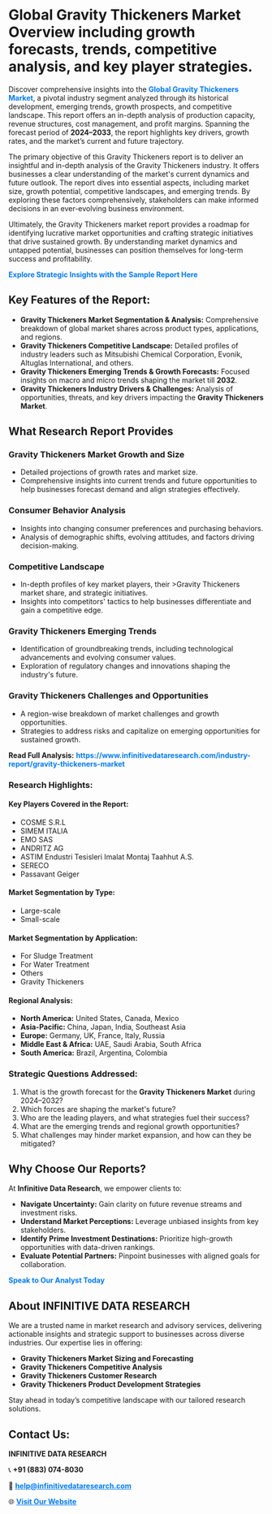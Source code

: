 <h1>Global Gravity Thickeners Market Overview including growth forecasts, trends, competitive analysis, and key player strategies.</h1>
<p>
Discover comprehensive insights into the 
<a href="https://www.infinitivedataresearch.com/industry-report/gravity-thickeners-market" rel="dofollow" style="color: #007BFF; text-decoration: none;"><strong>Global Gravity Thickeners Market</strong></a>, a pivotal industry segment analyzed through its historical development, emerging trends, growth prospects, and competitive landscape. This report offers an in-depth analysis of production capacity, revenue structures, cost management, and profit margins. Spanning the forecast period of <strong>2024–2033</strong>, the report highlights key drivers, growth rates, and the market’s current and future trajectory.
</p>
<p>
The primary objective of this Gravity Thickeners report is to deliver an insightful and in-depth analysis of the Gravity Thickeners industry. It offers businesses a clear understanding of the market's current dynamics and future outlook. The report dives into essential aspects, including market size, growth potential, competitive landscapes, and emerging trends. By exploring these factors comprehensively, stakeholders can make informed decisions in an ever-evolving business environment.
</p>
<p>
Ultimately, the Gravity Thickeners market report provides a roadmap for identifying lucrative market opportunities and crafting strategic initiatives that drive sustained growth. By understanding market dynamics and untapped potential, businesses can position themselves for long-term success and profitability.
</p>
<p>
<a href="https://www.infinitivedataresearch.com/request-sample/reportId=103249" style="color: #007BFF; text-decoration: none;"><strong>Explore Strategic Insights with the Sample Report Here</strong></a>
</p>

<h2>Key Features of the Report:</h2>
<ul>
<li><strong>Gravity Thickeners Market Segmentation & Analysis:</strong> Comprehensive breakdown of global market shares across product types, applications, and regions.</li>
<li><strong>Gravity Thickeners Competitive Landscape:</strong> Detailed profiles of industry leaders such as Mitsubishi Chemical Corporation, Evonik, Altuglas International, and others.</li>
<li><strong>Gravity Thickeners Emerging Trends & Growth Forecasts:</strong> Focused insights on macro and micro trends shaping the market till <strong>2032</strong>.</li>
<li><strong>Gravity Thickeners Industry Drivers & Challenges:</strong> Analysis of opportunities, threats, and key drivers impacting the <strong>Gravity Thickeners Market</strong>.</li>
</ul>

<h2>What Research Report Provides</h2>
<h3>Gravity Thickeners Market Growth and Size</h3>
<ul>
<li>Detailed projections of growth rates and market size.</li>
<li>Comprehensive insights into current trends and future opportunities to help businesses forecast demand and align strategies effectively.</li>
</ul>

<h3>Consumer Behavior Analysis</h3>
<ul>
<li>Insights into changing consumer preferences and purchasing behaviors.</li>
<li>Analysis of demographic shifts, evolving attitudes, and factors driving decision-making.</li>
</ul>

<h3>Competitive Landscape</h3>
<ul>
<li>In-depth profiles of key market players, their >Gravity Thickeners market share, and strategic initiatives.</li>
<li>Insights into competitors' tactics to help businesses differentiate and gain a competitive edge.</li>
</ul>

<h3>Gravity Thickeners Emerging Trends</h3>
<ul>
<li>Identification of groundbreaking trends, including technological advancements and evolving consumer values.</li>
<li>Exploration of regulatory changes and innovations shaping the industry's future.</li>
</ul>

<h3>Gravity Thickeners Challenges and Opportunities</h3>
<ul>
<li>A region-wise breakdown of market challenges and growth opportunities.</li>
<li>Strategies to address risks and capitalize on emerging opportunities for sustained growth.</li>
</ul>
<p><strong>Read Full Analysis:</strong> <a href="https://www.infinitivedataresearch.com/industry-report/gravity-thickeners-market" rel="dofollow" style="color: #007BFF; text-decoration: none;"><strong>https://www.infinitivedataresearch.com/industry-report/gravity-thickeners-market</strong></a></p>
<h3>Research Highlights:</h3>
<h4>Key Players Covered in the Report:</h4>
<ul><li>COSME S.R.L</li><li>SIMEM ITALIA</li><li>EMO SAS</li><li>ANDRITZ AG</li><li>ASTIM Endustri Tesisleri Imalat Montaj Taahhut A.S.</li><li>SERECO</li><li>Passavant Geiger</li></ul>
<h4>Market Segmentation by Type:</h4>
<ul><li>Large-scale</li><li>Small-scale</li></ul>
<h4>Market Segmentation by Application:</h4>
<ul><li>For Sludge Treatment</li><li>For Water Treatment</li><li>Others</li><li>Gravity Thickeners</li></ul>

<h4>Regional Analysis:</h4>
<ul>
<li><strong>North America:</strong> United States, Canada, Mexico</li>
<li><strong>Asia-Pacific:</strong> China, Japan, India, Southeast Asia</li>
<li><strong>Europe:</strong> Germany, UK, France, Italy, Russia</li>
<li><strong>Middle East & Africa:</strong> UAE, Saudi Arabia, South Africa</li>
<li><strong>South America:</strong> Brazil, Argentina, Colombia</li>
</ul>

<h3>Strategic Questions Addressed:</h3>
<ol>
<li>What is the growth forecast for the <strong>Gravity Thickeners Market</strong> during 2024–2032?</li>
<li>Which forces are shaping the market's future?</li>
<li>Who are the leading players, and what strategies fuel their success?</li>
<li>What are the emerging trends and regional growth opportunities?</li>
<li>What challenges may hinder market expansion, and how can they be mitigated?</li>
</ol>

<h2>Why Choose Our Reports?</h2>
<p>At <strong>Infinitive Data Research</strong>, we empower clients to:</p>
<ul>
<li><strong>Navigate Uncertainty:</strong> Gain clarity on future revenue streams and investment risks.</li>
<li><strong>Understand Market Perceptions:</strong> Leverage unbiased insights from key stakeholders.</li>
<li><strong>Identify Prime Investment Destinations:</strong> Prioritize high-growth opportunities with data-driven rankings.</li>
<li><strong>Evaluate Potential Partners:</strong> Pinpoint businesses with aligned goals for collaboration.</li>
</ul>
<p><a href="https://www.infinitivedataresearch.com/industry-report/gravity-thickeners-market" rel="dofollow" style="color: #007BFF; text-decoration: none;"><strong>Speak to Our Analyst Today</strong></a></p>

<h2>About INFINITIVE DATA RESEARCH</h2>
<p>We are a trusted name in market research and advisory services, delivering actionable insights and strategic support to businesses across diverse industries. Our expertise lies in offering:</p>
<ul>
<li><strong>Gravity Thickeners Market Sizing and Forecasting</strong></li>
<li><strong>Gravity Thickeners Competitive Analysis</strong></li>
<li><strong>Gravity Thickeners Customer Research</strong></li>
<li><strong>Gravity Thickeners Product Development Strategies</strong></li>
</ul>
<p>Stay ahead in today’s competitive landscape with our tailored research solutions.</p>

<h2>Contact Us:</h2>
<p><strong>INFINITIVE DATA RESEARCH</strong></p>
<p>📞 <strong>+91 (883) 074-8030</strong></p>
<p>📧 <strong><a href="mailto:help@infinitivedataresearch.com" style="color: #007BFF;">help@infinitivedataresearch.com</a></strong></p>
<p>🌐 <strong><a href="https://www.infinitivedataresearch.com" rel="dofollow" style="color: #007BFF;">Visit Our Website</a></strong></p>